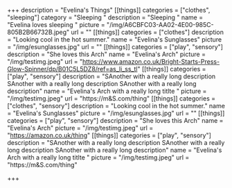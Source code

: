 +++
description = "Evelina's Things"
[[things]]
categories = ["clothes", "sleeping"]
category = "Sleeping "
description = "Sleeping "
name = "Evelina loves sleeping "
picture = "/img/A6CBFC03-AA02-4E00-985C-805B2B66732B.jpeg"
url = ""
[[things]]
categories = ["clothes"]
description = "Looking cool in the hot summer."
name = "Evelina's Sunglasses"
picture = "/img/esunglasses.jpg"
url = ""
[[things]]
categories = ["play", "sensory"]
description = "She loves this Arch"
name = "Evelina's Arch"
picture = "/img/testimg.jpeg"
url = "https://www.amazon.co.uk/Bright-Starts-Press-Glow-Spinner/dp/B01C5L5DZ8/ref=as_li_ss_tl"
[[things]]
categories = ["play", "sensory"]
description = "SAnother with a really long description SAnother with a really long description SAnother with a really long description"
name = "Evelina's Arch with a really long titlte "
picture = "/img/testimg.jpeg"
url = "https://m&S.com/thing"
[[things]]
categories = ["clothes", "sensory"]
description = "Looking cool in the hot summer."
name = "Evelina's Sunglasses"
picture = "/img/esunglasses.jpg"
url = ""
[[things]]
categories = ["play", "sensory"]
description = "She loves this Arch"
name = "Evelina's Arch"
picture = "/img/testimg.jpeg"
url = "https://amazon.co.uk/thing"
[[things]]
categories = ["play", "sensory"]
description = "SAnother with a really long description SAnother with a really long description SAnother with a really long description"
name = "Evelina's Arch with a really long titlte "
picture = "/img/testimg.jpeg"
url = "https://m&S.com/thing"

+++
